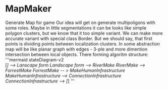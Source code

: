 # MapMaker
Generate Map for game
Our idea will get on generate multipoligons with some roles. Maybe in little segmentations it can be looks like simple polygon clusters, but we know that it too simple variant. We can make more accurate variant with special class Border. But we should say, that first points is dividing points between localization clusters. In some abstraction map will be like planar graph with edges - 3-ple and more dimention intersection between local objects.
There forming algoritm structure:
'''mermaid
stateDiagram-v2   
    [*] --> Lanscape form
    Landscape form --> RiverMake
    RiverMake --> ForrestMake
    ForrestMake -- > MakeHumanInfrastructure
    MakeHumanInfrastructure --> ConnectionInfrastructure
    ConnectionInfrastructure --> [*]
'''
